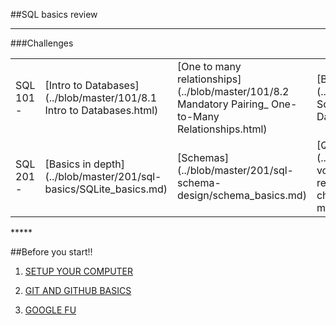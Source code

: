 ##SQL basics review
**********

###Challenges
<table>
  <tr>
    <td>SQL 101 - </td>
    <td>[Intro to Databases](../blob/master/101/8.1 Intro to Databases.html)</td>
    <td>[One to many relationships](../blob/master/101/8.2 Mandatory Pairing_ One-to-Many Relationships.html)</td>
    <td>[Build a database](../blob/master/101/8.3 Solo Challenge_ Build a Database.html)</td>
    <td>[Many to many relationships](../blob/master/101/8.4 Mandatory Pairing_ Many-to-Many Relationships.html)</td>
  </tr>
  <tr>
    <td>SQL 201 - </td>
    <td>[Basics in depth](../blob/master/201/sql-basics/SQLite_basics.md)</td>
    <td>[Schemas](../blob/master/201/sql-schema-design/schema_basics.md)</td>
    <td>[Query fu](../blob/master/201/sql-voting-results-retrieving-data-challenge-master/README.md)</td>
    <td>[Modifying data](../blob/master/201/sql-voting-results-modifying-data-challenge-master/README.md)</td>
  </tr>
</table>
*****

##Before you start!!

1.  [SETUP YOUR COMPUTER]("../blob/master/setup.md")

2.  [GIT AND GITHUB BASICS]("../blob/master/git.md")

3.  [GOOGLE FU]("../blob/master/googlefu.md")




